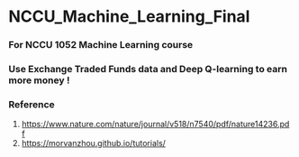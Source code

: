 # NCCU_Machine_Learning_Final

### For NCCU 1052 Machine Learning course
### Use Exchange Traded Funds data and Deep Q-learning to earn more money ! 


### Reference 
1. https://www.nature.com/nature/journal/v518/n7540/pdf/nature14236.pdf
2. https://morvanzhou.github.io/tutorials/
